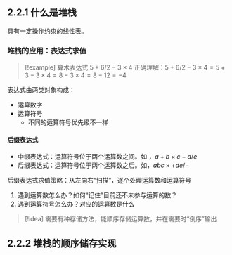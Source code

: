 ## 2.2.1 什么是堆栈

具有一定操作约束的线性表。

### 堆栈的应用：表达式求值

> [!example]  算术表达式 $5+6/2-3 \times 4$
> 正确理解：$5+6/2-3\times4 = 5+3-3\times4 = 8-3\times4 = 8-12 = -4$

表达式由两类对象构成：
- 运算数字
- 运算符号
	- 不同的运算符号优先级不一样

#### 后缀表达式

- 中缀表达式：运算符号位于两个运算数之间。如 ，$a + b \times c - d / e$ 
- 后缀表达式：运算符号位于两个运算数之后。如，$a b c \times + d e / -$

后缀表达式求值策略：从左向右“扫描”，逐个处理运算数和运算符号 
1. 遇到运算数怎么办？如何“记住”目前还不未参与运算的数？ 
2. 遇到运算符号怎么办？对应的运算数是什么

> [!idea] 需要有种存储方法，能顺序存储运算数，并在需要时“倒序”输出



## 2.2.2 堆栈的顺序储存实现
